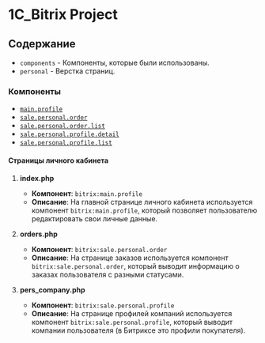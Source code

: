 # 1C_Bitrix Project

## Содержание

- `components` - Компоненты, которые были использованы.
- `personal` - Верстка страниц.

### Компоненты

- [`main.profile`](components/main.profile/)
- [`sale.personal.order`](components/sale.personal.orde/)
- [`sale.personal.order.list`](components/sale.personal.order.list/)
- [`sale.personal.profile.detail`](components/sale.personal.profile.detail/)
- [`sale.personal.profile.list`](components/sale.personal.profile.list/)

#### Страницы личного кабинета

1. **index.php**
    - **Компонент**: `bitrix:main.profile`
    - **Описание**: На главной странице личного кабинета используется компонент `bitrix:main.profile`, который позволяет пользователю редактировать свои личные данные.

2. **orders.php**
    - **Компонент**: `bitrix:sale.personal.order`
    - **Описание**: На странице заказов используется компонент `bitrix:sale.personal.order`, который выводит информацию о заказах пользователя с разными статусами.

3. **pers_company.php**
    - **Компонент**: `bitrix:sale.personal.profile`
    - **Описание**: На странице профилей компаний используется компонент `bitrix:sale.personal.profile`, который выводит компании пользователя (в Битриксе это профили покупателя).
